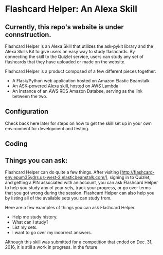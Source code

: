 # Flashcard Helper: An Alexa Skill

## Currently, this repo's website is under connstruction.

Flashcard Helper is an Alexa Skill that utilizes the ask-pykit library and the Alexa Skills Kit to give users an easy way to study flashcards. By connecting the skill to the Quizlet service, users can study any set of flashcards that they have uploaded or made on the website.

Flashcard Helper is a product composed of a few different pieces together:

* A Flask/Python web application hosted on Amazon Elastic Beanstalk
* An ASK-powered Alexa skill, hosted on AWS Lambda
* An Instance of an AWS RDS Amazon Databse, serving as the link between the two.

## Configuration 

Check back here later for steps on how to get the skill set up in your own environment for development and testing.

## Coding


## Things you can ask:

Flashcard Helper can do quite a few things. After visiting [http://flashcard-env.epum35ydrs.us-west-2.elasticbeanstalk.com/], signing in to Quizlet, and getting a PIN associated with an account, you can ask Flashcard Helper to help you study any of your sets, track your progress, or go over terms that you got wrong during the session. Flashcard Helper can also help you by listing all of the available sets you can study from.

Here are a few examples of things you can ask Flashcard Helper.

* Help me study history.
* What can I study?
* List my sets.
* I want to go over my incorrect answers.


Although this skill was submitted for a competition that ended on Dec. 31, 2016, it is still a work in progress. In the future

